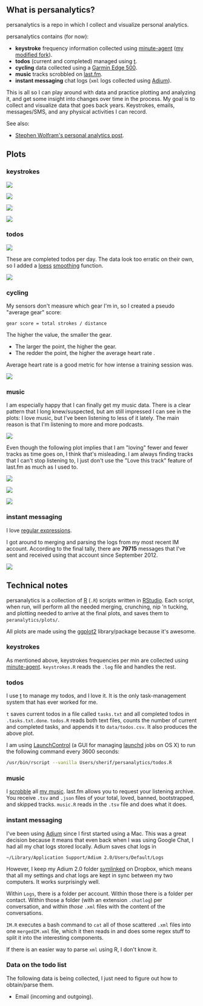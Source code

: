 ## What is persanalytics?

persanalytics is a repo in which I collect and visualize personal analytics.

persanalytics contains (for now):

- **keystroke** frequency information collected using [minute-agent][minute] ([my modified fork][minute-sh]).
- **todos** (current and completed) managed using [t][].
- **cycling** data collected using a [Garmin Edge 500][Garmin500].
- **music** tracks scrobbled on [last.fm][lastfm].
- **instant messaging** chat logs (`xml` logs collected using [Adium][]).

This is all so I can play around with data and practice plotting and analyzing it, and get some insight into changes over time in the process. My goal is to collect and visualize data that goes back years. Keystrokes, emails, messages/SMS, and any physical activities I can record.

See also:

- [Stephen Wolfram's personal analytics post][wolfram].


## Plots

### keystrokes

![](plots/polarAll.png)

![](plots/polarSplit.png)

![](plots/polarSplit2014.png)

![](plots/keysOverTime.png)

### todos

![](plots/todos.png)

These are completed todos per day.
The data look too erratic on their own, so I added a [loess][] [smoothing][] function.

![](plots/todos_completedPerDay.png)

### cycling

My sensors don't measure which gear I'm in, so I created a pseudo "average gear" score:

`gear score = total strokes / distance`

The higher the value, the smaller the gear.

- The larger the point, the higher the gear.
- The redder the point, the higher the average heart rate .

Average heart rate is a good metric for how intense a training session was.

![](plots/cyclingGearHR.png)

### music

I am especially happy that I can finally get my music data. There is a clear pattern that I long knew/suspected, but am still impressed I can see in the plots: I love music, but I've been listening to less of it lately. The main reason is that I'm listening to more and more podcasts.

![](plots/musicScrobbles.png)

Even though the following plot implies that I am "loving" fewer and fewer tracks as time goes on, I think that's misleading. I am always finding tracks that I can't stop listening to, I just don't use the "Love this track" feature of last.fm as much as I used to.

![](plots/musicLoved.png)

![](plots/musicTotalPerDay.png)

![](plots/musicByDayOfWeek.png)

### instant messaging

I love [regular expressions](http://regexone.com).

I got around to merging and parsing the logs from my most recent IM account. According to the final tally, there are **79715** messages that I've sent and received using that account since September 2012.

![](plots/chatOverall.png)

<!-- --------------------------------------------- -->

## Technical notes

persanalytics is a collection of [R][] (`.R`) scripts written in [RStudio][]. Each script, when run, will perform all the needed merging, crunching, nip 'n tucking, and plotting needed to arrive at the final plots, and saves them to `peranalytics/plots/`.

All plots are made using the [ggplot2][ggplot2] library/package because it's awesome.

### keystrokes

As mentioned above, keystrokes frequencies per min are collected using [minute-agent][minute]. `keystrokes.R` reads the `.log` file and handles the rest.

### todos

I use [t][t] to manage my todos, and I love it. It is the only task-management system that has ever worked for me.

`t` saves current todos in a file called `tasks.txt` and all completed todos in `.tasks.txt.done`. `todos.R` reads both text files, counts the number of current and completed tasks, and appends it to `data/todos.csv`. It also produces the above plot.

I am using [LaunchControl][] (a GUI for managing [launchd][] jobs on OS X) to run the following command every 3600 seconds:

```bash
/usr/bin/rscript --vanilla Users/sherif/persanalytics/todos.R
```

### music

I [scrobble](http://www.last.fm/help/faq?category=Scrobbling) all [my music](http://www.last.fm/user/thespeckofme). last.fm allows you to request your listening archive. You receive `.tsv` and `.json` files of your total, loved, banned, bootstrapped, and skipped tracks. `music.R` reads in the `.tsv` file and does what it does.

### instant messaging

I've been using [Adium](https://www.adium.im) since I first started using a Mac. This was a great decision because it means that even back when I was using Google Chat, I had all my chat logs stored locally. Adium saves chat logs in

`~/Library/Application Support/Adium 2.0/Users/Default/Logs`

However, I keep my Adium 2.0 folder [symlinked](https://en.wikipedia.org/wiki/Symbolic_link) on Dropbox, which means that all my settings and chat logs are kept in sync between my two computers. It works surprisingly well.

Within `Logs`, there is a folder per account. Within those there is a folder per contact. Within those a folder (with an extension `.chatlog`) per conversation, and within _those_ `.xml` files with the content of the conversations.

`IM.R` executes a bash command to `cat` all of those scattered `.xml` files into one `mergedIM.xml` file, which it then reads in and does some regex stuff to split it into the interesting components.

If there is an easier way to parse `xml` using R, I don't know it.

### Data on the todo list

The following data is being collected, I just need to figure out how to obtain/parse them.

- Email (incoming and outgoing).


[minute]: https://github.com/tmcw/minute-agent
[minute-sh]: https://github.com/sheriferson/minute-agent

[t]: https://github.com/sjl/t

[Garmin500]: https://buy.garmin.com/en-US/US/into-sports/cycling/edge-500/prod36728.html
[Adium]: https://www.adium.im

[wolfram]: http://blog.stephenwolfram.com/2012/03/the-personal-analytics-of-my-life/

[loess]: http://en.wikipedia.org/wiki/Local_regression
[smoothing]: http://docs.ggplot2.org/current/geom_smooth.html

[R]: https://en.wikipedia.org/wiki/R_Statistics
[RStudio]: http://www.rstudio.com

[knitr]: http://yihui.name/knitr/
[ggplot2]: http://docs.ggplot2.org/current/

[LaunchControl]: http://www.soma-zone.com/LaunchControl/
[launchd]: http://launchd.info

[lastfm]: http://www.last.fm/user/thespeckofme
